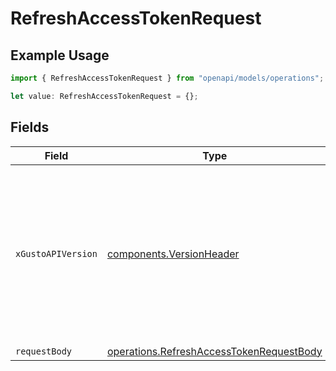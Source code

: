 # RefreshAccessTokenRequest

## Example Usage

```typescript
import { RefreshAccessTokenRequest } from "openapi/models/operations";

let value: RefreshAccessTokenRequest = {};
```

## Fields

| Field                                                                                                                                                                                                                        | Type                                                                                                                                                                                                                         | Required                                                                                                                                                                                                                     | Description                                                                                                                                                                                                                  |
| ---------------------------------------------------------------------------------------------------------------------------------------------------------------------------------------------------------------------------- | ---------------------------------------------------------------------------------------------------------------------------------------------------------------------------------------------------------------------------- | ---------------------------------------------------------------------------------------------------------------------------------------------------------------------------------------------------------------------------- | ---------------------------------------------------------------------------------------------------------------------------------------------------------------------------------------------------------------------------- |
| `xGustoAPIVersion`                                                                                                                                                                                                           | [components.VersionHeader](../../models/components/versionheader.md)                                                                                                                                                         | :heavy_minus_sign:                                                                                                                                                                                                           | Determines the date-based API version associated with your API call. If none is provided, your application's [minimum API version](https://docs.gusto.com/embedded-payroll/docs/api-versioning#minimum-api-version) is used. |
| `requestBody`                                                                                                                                                                                                                | [operations.RefreshAccessTokenRequestBody](../../models/operations/refreshaccesstokenrequestbody.md)                                                                                                                         | :heavy_minus_sign:                                                                                                                                                                                                           | N/A                                                                                                                                                                                                                          |